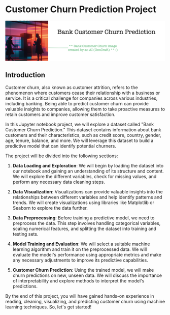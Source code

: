 # Customer Churn Prediction Project
![customer_churn](customer_churn.png)
## Introduction

Customer churn, also known as customer attrition, refers to the phenomenon where customers cease their relationship with a business or service. It is a critical challenge for companies across various industries, including banking. Being able to predict customer churn can provide valuable insights to companies, allowing them to take proactive measures to retain customers and improve customer satisfaction.

In this Jupyter notebook project, we will explore a dataset called "Bank Customer Churn Prediction." This dataset contains information about bank customers and their characteristics, such as credit score, country, gender, age, tenure, balance, and more. We will leverage this dataset to build a predictive model that can identify potential churners.

The project will be divided into the following sections:

1. **Data Loading and Exploration**: We will begin by loading the dataset into our notebook and gaining an understanding of its structure and content. We will explore the different variables, check for missing values, and perform any necessary data cleaning steps.

2. **Data Visualization**: Visualizations can provide valuable insights into the relationships between different variables and help identify patterns and trends. We will create visualizations using libraries like Matplotlib or Seaborn to explore the data further.

3. **Data Preprocessing**: Before training a predictive model, we need to preprocess the data. This step involves handling categorical variables, scaling numerical features, and splitting the dataset into training and testing sets.

4. **Model Training and Evaluation**: We will select a suitable machine learning algorithm and train it on the preprocessed data. We will evaluate the model's performance using appropriate metrics and make any necessary adjustments to improve its predictive capabilities.

5. **Customer Churn Prediction**: Using the trained model, we will make churn predictions on new, unseen data. We will discuss the importance of interpretability and explore methods to interpret the model's predictions.

By the end of this project, you will have gained hands-on experience in reading, cleaning, visualizing, and predicting customer churn using machine learning techniques. So, let's get started!
